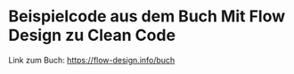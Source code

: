 # Beispielcode aus dem Buch **Mit Flow Design zu Clean Code**

Link zum Buch: https://flow-design.info/buch
